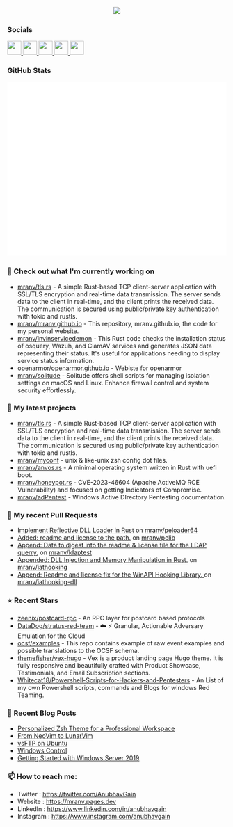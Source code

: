 <p align="center"><img src="https://raw.githubusercontent.com/mranv/mranv/main/anubhavgain.png" /></p>



### Socials

<p align="left"> <a href="https://www.github.com/mranv" target="_blank" rel="noreferrer"> <picture> <source media="(prefers-color-scheme: dark)" srcset="https://raw.githubusercontent.com/danielcranney/readme-generator/main/public/icons/socials/github-dark.svg" /> <source media="(prefers-color-scheme: light)" srcset="https://raw.githubusercontent.com/danielcranney/readme-generator/main/public/icons/socials/github.svg" /> <img src="https://raw.githubusercontent.com/danielcranney/readme-generator/main/public/icons/socials/github.svg" width="32" height="32" /> </picture> </a> <a href="http://www.instagram.com/anubhavgain" target="_blank" rel="noreferrer"> <picture> <source media="(prefers-color-scheme: dark)" srcset="https://raw.githubusercontent.com/danielcranney/readme-generator/main/public/icons/socials/instagram-dark.svg" /> <source media="(prefers-color-scheme: light)" srcset="https://raw.githubusercontent.com/danielcranney/readme-generator/main/public/icons/socials/instagram.svg" /> <img src="https://raw.githubusercontent.com/danielcranney/readme-generator/main/public/icons/socials/instagram.svg" width="32" height="32" /> </picture> </a> <a href="https://www.linkedin.com/in/anubhavgain" target="_blank" rel="noreferrer"> <picture> <source media="(prefers-color-scheme: dark)" srcset="https://raw.githubusercontent.com/danielcranney/readme-generator/main/public/icons/socials/linkedin-dark.svg" /> <source media="(prefers-color-scheme: light)" srcset="https://raw.githubusercontent.com/danielcranney/readme-generator/main/public/icons/socials/linkedin.svg" /> <img src="https://raw.githubusercontent.com/danielcranney/readme-generator/main/public/icons/socials/linkedin.svg" width="32" height="32" /> </picture> </a> <a href="https://mranv.pages.dev/rss.xml" target="_blank" rel="noreferrer"> <picture> <source media="(prefers-color-scheme: dark)" srcset="https://raw.githubusercontent.com/danielcranney/readme-generator/main/public/icons/socials/rss-dark.svg" /> <source media="(prefers-color-scheme: light)" srcset="https://raw.githubusercontent.com/danielcranney/readme-generator/main/public/icons/socials/rss.svg" /> <img src="https://raw.githubusercontent.com/danielcranney/readme-generator/main/public/icons/socials/rss.svg" width="32" height="32" /> </picture> </a> <a href="https://www.x.com/AnubhavGain" target="_blank" rel="noreferrer"> <picture> <source media="(prefers-color-scheme: dark)" srcset="https://raw.githubusercontent.com/danielcranney/readme-generator/main/public/icons/socials/twitter-dark.svg" /> <source media="(prefers-color-scheme: light)" srcset="https://raw.githubusercontent.com/danielcranney/readme-generator/main/public/icons/socials/twitter.svg" /> <img src="https://raw.githubusercontent.com/danielcranney/readme-generator/main/public/icons/socials/twitter.svg" width="32" height="32" /> </picture> </a> </p>

### GitHub Stats

<p align="left"><img src="https://raw.githubusercontent.com/mranv/mranv/main/github-metrics.svg" /></p>

### 👷 Check out what I'm currently working on

- [mranv/tls.rs](https://github.com/mranv/tls.rs) - A simple Rust-based TCP client-server application with SSL/TLS encryption and real-time data transmission. The server sends data to the client in real-time, and the client prints the received data. The communication is secured using public/private key authentication with tokio and rustls.
- [mranv/mranv.github.io](https://github.com/mranv/mranv.github.io) - This repository, mranv.github.io, the code for my personal website.
- [mranv/invinservicedemon](https://github.com/mranv/invinservicedemon) - This Rust code checks the installation status of osquery, Wazuh, and ClamAV services and generates JSON data representing their status. It&#39;s useful for applications needing to display service status information.
- [openarmor/openarmor.github.io](https://github.com/openarmor/openarmor.github.io) - Webiste for openarmor
- [mranv/solitude](https://github.com/mranv/solitude) - Solitude offers shell scripts for managing isolation settings on macOS and Linux. Enhance firewall control and system security effortlessly.
### 🌱 My latest projects

- [mranv/tls.rs](https://github.com/mranv/tls.rs) - A simple Rust-based TCP client-server application with SSL/TLS encryption and real-time data transmission. The server sends data to the client in real-time, and the client prints the received data. The communication is secured using public/private key authentication with tokio and rustls.
- [mranv/myconf](https://github.com/mranv/myconf) - unix &amp; like-unix zsh config dot files.
- [mranv/anvos.rs](https://github.com/mranv/anvos.rs) - A minimal operating system written in Rust with uefi boot.
- [mranv/honeypot.rs](https://github.com/mranv/honeypot.rs) -  CVE-2023-46604 (Apache ActiveMQ RCE Vulnerability) and focused on getting Indicators of Compromise.
- [mranv/adPentest](https://github.com/mranv/adPentest) - Windows Active DIrectory Pentesting documentation.
### 🔨 My recent Pull Requests

- [Implement Reflective DLL Loader in Rust](https://github.com/mranv/peloader64/pull/1) on [mranv/peloader64](https://github.com/mranv/peloader64)
- [Added: readme and license to the path.](https://github.com/mranv/pelib/pull/1) on [mranv/pelib](https://github.com/mranv/pelib)
- [Append: Data to digest into the readme &amp; license file for the LDAP querry.](https://github.com/mranv/ldaptest/pull/1) on [mranv/ldaptest](https://github.com/mranv/ldaptest)
- [Appended: DLL Injection and Memory Manipulation in Rust.](https://github.com/mranv/iathooking/pull/1) on [mranv/iathooking](https://github.com/mranv/iathooking)
- [Append: Readme and license fix for the WinAPI Hooking Library. ](https://github.com/mranv/iathooking-dll/pull/1) on [mranv/iathooking-dll](https://github.com/mranv/iathooking-dll)
### ⭐ Recent Stars

- [zeenix/postcard-rpc](https://github.com/zeenix/postcard-rpc) - An RPC layer for postcard based protocols
- [DataDog/stratus-red-team](https://github.com/DataDog/stratus-red-team) - :cloud: :zap: Granular, Actionable Adversary Emulation for the Cloud
- [ocsf/examples](https://github.com/ocsf/examples) - This repo contains example of raw event examples and possible translations to the OCSF schema.
- [themefisher/vex-hugo](https://github.com/themefisher/vex-hugo) - Vex is a product landing page Hugo theme. It is fully responsive and beautifully crafted with Product Showcase, Testimonials, and Email Subscription sections.
- [Whitecat18/Powershell-Scripts-for-Hackers-and-Pentesters](https://github.com/Whitecat18/Powershell-Scripts-for-Hackers-and-Pentesters) - An List of my own Powershell scripts, commands and Blogs for windows Red Teaming. 
### 📰 Recent Blog Posts

- [Personalized Zsh Theme for a Professional Workspace](https://mranv.pages.dev/posts/personalized-zsh-theme/)
- [From NeoVim to LunarVim](https://mranv.pages.dev/posts/from-neovim-to-lunarvim/)
- [vsFTP on Ubuntu](https://mranv.pages.dev/posts/vsftp-on-ubuntu/)
- [Windows Control](https://mranv.pages.dev/posts/windows-control/)
- [Getting Started with Windows Server 2019](https://mranv.pages.dev/posts/getting-started-with-windows-server-2019/)
### 📫 How to reach me:
  - Twitter   : <https://twitter.com/AnubhavGain>
  - Website   : <https://mranv.pages.dev>
  - LinkedIn  : <https://www.linkedin.com/in/anubhavgain>
  - Instagram : <https://www.instagram.com/anubhavgain>
